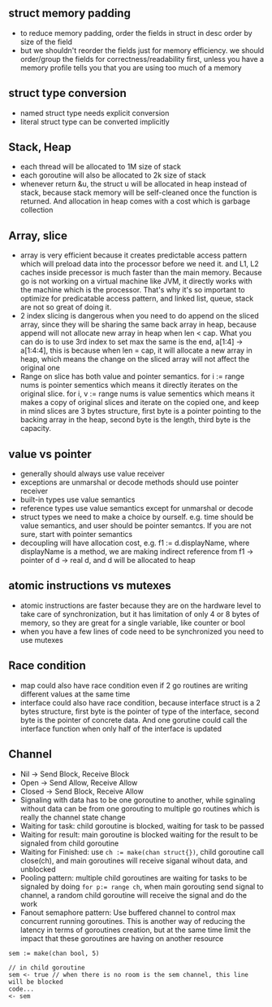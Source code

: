 ## struct memory padding
* to reduce memory padding, order the fields in struct in desc order by size of the field
* but we shouldn't reorder the fields just for memory efficiency. we should order/group the fields for correctness/readability first, unless you have a memory profile tells you that you are using too much of a memory

## struct type conversion
* named struct type needs explicit conversion
* literal struct type can be converted implicitly

## Stack, Heap
* each thread will be allocated to 1M size of stack
* each goroutine will also be allocated to 2k size of stack
* whenever return &u, the struct u will be allocated in heap instead of stack, because stack memory will be self-cleaned once the function is returned. And allocation in heap comes with a cost which is garbage collection

## Array, slice
* array is very efficient because it creates predictable access pattern which will preload data into the processor before we need it. and L1, L2 caches inside precessor is much faster than the main memory. Because go is not working on a virtual machine like JVM, it directly works with the machine which is the processor. That's why it's so important to optimize for predicatable access pattern, and linked list, queue, stack are not so great of doing it.
* 2 index slicing is dangerous when you need to do append on the sliced array, since they will be sharing the same back array in heap, because append will not allocate new array in heap when len < cap. What you can do is to use 3rd index to set max the same is the end, a[1:4] -> a[1:4:4], this is because when len = cap, it will allocate a new array in heap, which means the change on the sliced array will not affect the original one
* Range on slice has both value and pointer semantics. for i := range nums is pointer sementics which means it directly iterates on the original slice. for i, v := range nums is value sementics which means it makes a copy of original slices and iterate on the copied one, and keep in mind slices are 3 bytes structure, first byte is a pointer pointing to the backing array in the heap, second byte is the length, third byte is the capacity.

## value vs pointer
* generally should always use value receiver
* exceptions are unmarshal or decode methods should use pointer receiver
* built-in types use value semantics
* reference types use value semantics except for unmarshal or decode
* struct types we need to make a choice by ourself. e.g. time should be value semantics, and user should be pointer semantcs. If you are not sure, start with pointer semantics
* decoupling will have allocation cost, e.g. f1 := d.displayName, where displayName is a method, we are making indirect reference from f1 -> pointer of d -> real d, and d will be allocated to heap

## atomic instructions vs mutexes
* atomic instructions are faster because they are on the hardware level to take care of synchronization, but it has limitation of only 4 or 8 bytes of memory, so they are great for a single variable, like counter or bool
* when you have a few lines of code need to be synchronized you need to use mutexes

## Race condition
* map could also have race condition even if 2 go routines are writing different values at the same time
* interface could also have race condition, because interface struct is a 2 bytes structure, first byte is the pointer of type of the interface, second byte is the pointer of concrete data. And one gorutine could call the interface function when only half of the interface is updated

## Channel
* Nil -> Send Block, Receive Block
* Open -> Send Allow, Receive Allow
* Closed -> Send Block, Receive Allow
* Signaling with data has to be one goroutine to another, while sginaling without data can be from one gorouting to multiple go routines which is really the channel state change
* Waiting for task: child goroutine is blocked, waiting for task to be passed
* Waiting for result: main goroutine is blocked waiting for the result to be signaled from child goroutine
* Waiting for Finished: use ```ch := make(chan struct{})```, child goroutine call close(ch), and main goroutines will receive siganal wihout data, and unblocked
* Pooling pattern: multiple child goroutines are waiting for tasks to be signaled by doing ``` for p:= range ch ```, when main gorouting send signal to channel, a random child goroutine will receive the signal and do the work
* Fanout semaphore pattern: Use buffered channel to control max concurrent running goroutines. This is another way of reducing the latency in terms of goroutines creation, but at the same time limit the impact that these goroutines are having on another resource
```
sem := make(chan bool, 5)

// in child goroutine
sem <- true // when there is no room is the sem channel, this line will be blocked
code...
<- sem
```

